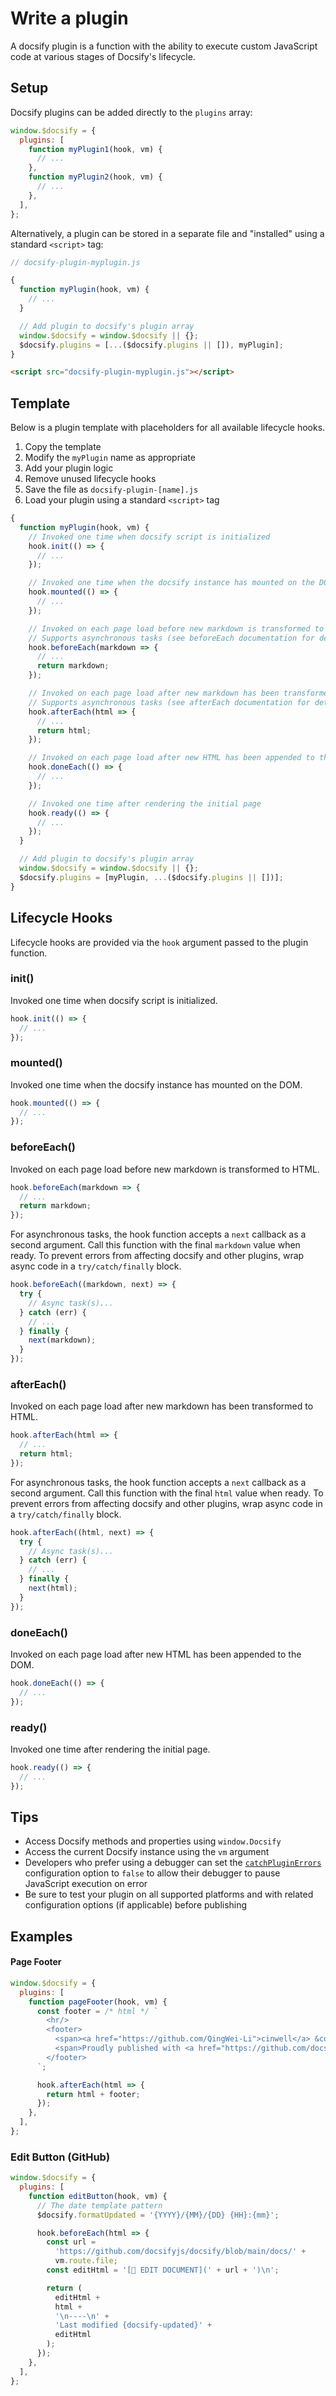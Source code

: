 # Write a plugin

A docsify plugin is a function with the ability to execute custom JavaScript code at various stages of Docsify's lifecycle.

## Setup

Docsify plugins can be added directly to the `plugins` array:

```js
window.$docsify = {
  plugins: [
    function myPlugin1(hook, vm) {
      // ...
    },
    function myPlugin2(hook, vm) {
      // ...
    },
  ],
};
```

Alternatively, a plugin can be stored in a separate file and "installed" using a standard `<script>` tag:

```js
// docsify-plugin-myplugin.js

{
  function myPlugin(hook, vm) {
    // ...
  }

  // Add plugin to docsify's plugin array
  window.$docsify = window.$docsify || {};
  $docsify.plugins = [...($docsify.plugins || []), myPlugin];
}
```

```html
<script src="docsify-plugin-myplugin.js"></script>
```

## Template

Below is a plugin template with placeholders for all available lifecycle hooks.

1. Copy the template
1. Modify the `myPlugin` name as appropriate
1. Add your plugin logic
1. Remove unused lifecycle hooks
1. Save the file as `docsify-plugin-[name].js`
1. Load your plugin using a standard `<script>` tag

```js
{
  function myPlugin(hook, vm) {
    // Invoked one time when docsify script is initialized
    hook.init(() => {
      // ...
    });

    // Invoked one time when the docsify instance has mounted on the DOM
    hook.mounted(() => {
      // ...
    });

    // Invoked on each page load before new markdown is transformed to HTML.
    // Supports asynchronous tasks (see beforeEach documentation for details).
    hook.beforeEach(markdown => {
      // ...
      return markdown;
    });

    // Invoked on each page load after new markdown has been transformed to HTML.
    // Supports asynchronous tasks (see afterEach documentation for details).
    hook.afterEach(html => {
      // ...
      return html;
    });

    // Invoked on each page load after new HTML has been appended to the DOM
    hook.doneEach(() => {
      // ...
    });

    // Invoked one time after rendering the initial page
    hook.ready(() => {
      // ...
    });
  }

  // Add plugin to docsify's plugin array
  window.$docsify = window.$docsify || {};
  $docsify.plugins = [myPlugin, ...($docsify.plugins || [])];
}
```

## Lifecycle Hooks

Lifecycle hooks are provided via the `hook` argument passed to the plugin function.

### init()

Invoked one time when docsify script is initialized.

```js
hook.init(() => {
  // ...
});
```

### mounted()

Invoked one time when the docsify instance has mounted on the DOM.

```js
hook.mounted(() => {
  // ...
});
```

### beforeEach()

Invoked on each page load before new markdown is transformed to HTML.

```js
hook.beforeEach(markdown => {
  // ...
  return markdown;
});
```

For asynchronous tasks, the hook function accepts a `next` callback as a second argument. Call this function with the final `markdown` value when ready. To prevent errors from affecting docsify and other plugins, wrap async code in a `try/catch/finally` block.

```js
hook.beforeEach((markdown, next) => {
  try {
    // Async task(s)...
  } catch (err) {
    // ...
  } finally {
    next(markdown);
  }
});
```

### afterEach()

Invoked on each page load after new markdown has been transformed to HTML.

```js
hook.afterEach(html => {
  // ...
  return html;
});
```

For asynchronous tasks, the hook function accepts a `next` callback as a second argument. Call this function with the final `html` value when ready. To prevent errors from affecting docsify and other plugins, wrap async code in a `try/catch/finally` block.

```js
hook.afterEach((html, next) => {
  try {
    // Async task(s)...
  } catch (err) {
    // ...
  } finally {
    next(html);
  }
});
```

### doneEach()

Invoked on each page load after new HTML has been appended to the DOM.

```js
hook.doneEach(() => {
  // ...
});
```

### ready()

Invoked one time after rendering the initial page.

```js
hook.ready(() => {
  // ...
});
```

## Tips

- Access Docsify methods and properties using `window.Docsify`
- Access the current Docsify instance using the `vm` argument
- Developers who prefer using a debugger can set the [`catchPluginErrors`](configuration#catchpluginerrors) configuration option to `false` to allow their debugger to pause JavaScript execution on error
- Be sure to test your plugin on all supported platforms and with related configuration options (if applicable) before publishing

## Examples

#### Page Footer

```js
window.$docsify = {
  plugins: [
    function pageFooter(hook, vm) {
      const footer = /* html */ `
        <hr/>
        <footer>
          <span><a href="https://github.com/QingWei-Li">cinwell</a> &copy;2017.</span>
          <span>Proudly published with <a href="https://github.com/docsifyjs/docsify" target="_blank">docsify</a>.</span>
        </footer>
      `;

      hook.afterEach(html => {
        return html + footer;
      });
    },
  ],
};
```

### Edit Button (GitHub)

```js
window.$docsify = {
  plugins: [
    function editButton(hook, vm) {
      // The date template pattern
      $docsify.formatUpdated = '{YYYY}/{MM}/{DD} {HH}:{mm}';

      hook.beforeEach(html => {
        const url =
          'https://github.com/docsifyjs/docsify/blob/main/docs/' +
          vm.route.file;
        const editHtml = '[📝 EDIT DOCUMENT](' + url + ')\n';

        return (
          editHtml +
          html +
          '\n----\n' +
          'Last modified {docsify-updated}' +
          editHtml
        );
      });
    },
  ],
};
```
